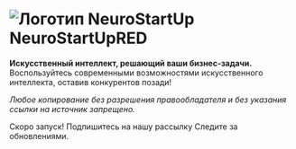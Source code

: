 # ![Логотип NeuroStartUp](img/NeuroStartUpIcon.png) NeuroStartUpRED

**Искусственный интеллект, решающий ваши бизнес-задачи.** Воспользуйтесь современными возможностями искусственного интеллекта, оставив конкурентов позади!

_Любое копирование без разрешения правообладателя и без указания ссылки на источник запрещено._

Скоро запуск! Подпишитесь на нашу рассылку Следите за обновлениями.